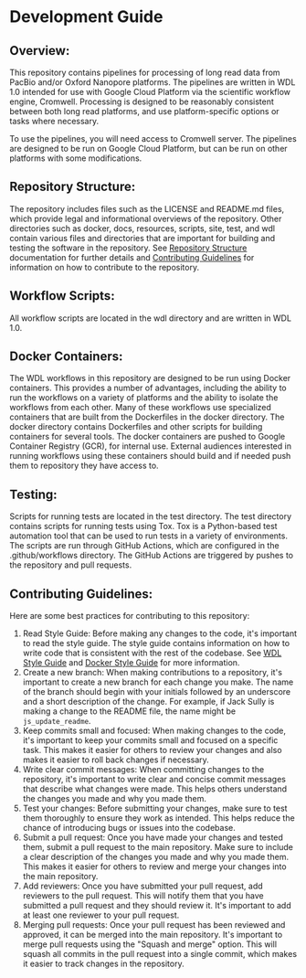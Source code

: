 # Development Guide

## Overview:
This repository contains pipelines for processing of long read data from PacBio and/or 
Oxford Nanopore platforms. The pipelines are written in WDL 1.0 intended for use with 
Google Cloud Platform via the scientific workflow engine, Cromwell. Processing is 
designed to be reasonably consistent between both long read platforms, and use 
platform-specific options or tasks where necessary.

To use the pipelines, you will need access to Cromwell server. The pipelines are 
designed to be run on Google Cloud Platform, but can be run on other platforms with some modifications. 


## Repository Structure:

The repository includes files such as the LICENSE and README.md files, which provide legal and informational 
overviews of the repository. Other directories such as docker, docs, resources, scripts, 
site, test, and wdl contain various files and directories that are important for 
building and testing the software in the repository. 
See [Repository Structure](./repo_structure.md) documentation for further details and [Contributing Guidelines](#contributing-guidelines) for 
information on how to contribute to the repository.

## Workflow Scripts:
All workflow scripts are located in the wdl directory and are written in WDL 1.0.


## Docker Containers:

The WDL workflows in this repository are designed to be run using Docker containers. 
This provides a number of advantages, including the ability to run the workflows on a 
variety of platforms and the ability to isolate the workflows from each other.
Many of these workflows use specialized containers that are built from the Dockerfiles in the 
docker directory. The docker directory contains Dockerfiles and other scripts for 
building containers for several tools. The docker containers are pushed to 
Google Container Registry (GCR), for internal use. External audiences interested in running workflows
using these containers should build and if needed push them to repository they have access to.

## Testing:

Scripts for running tests are located in the test directory. The test directory contains
scripts for running tests using Tox. Tox is a Python-based test automation tool that 
can be used to run tests in a variety of environments. The scripts are run through
GitHub Actions, which are configured in the .github/workflows directory. The GitHub Actions
are triggered by pushes to the repository and pull requests. 

## Contributing Guidelines:

Here are some best practices for contributing to this repository:

1. Read Style Guide: Before making any changes to the code, it's important to read the style guide. The style guide contains information on how to write code that is consistent with the rest of the codebase. See [WDL Style Guide](./wdl_style_guide.md) and [Docker Style Guide](./docker_style_guide.md) for more information.
2. Create a new branch: When making contributions to a repository, it's important to create a new branch for each change you make. The name of the branch should begin with your initials followed by an underscore and a short description of the change. For example, if Jack Sully is making a change to the README file, the name might be `js_update_readme`.
3. Keep commits small and focused: When making changes to the code, it's important to keep your commits small and focused on a specific task. This makes it easier for others to review your changes and also makes it easier to roll back changes if necessary.
4. Write clear commit messages: When committing changes to the repository, it's important to write clear and concise commit messages that describe what changes were made. This helps others understand the changes you made and why you made them.
5. Test your changes: Before submitting your changes, make sure to test them thoroughly to ensure they work as intended. This helps reduce the chance of introducing bugs or issues into the codebase.
6. Submit a pull request: Once you have made your changes and tested them, submit a pull request to the main repository. Make sure to include a clear description of the changes you made and why you made them. This makes it easier for others to review and merge your changes into the main repository.
7. Add reviewers: Once you have submitted your pull request, add reviewers to the pull request. This will notify them that you have submitted a pull request and they should review it. It's important to add at least one reviewer to your pull request.
8. Merging pull requests: Once your pull request has been reviewed and approved, it can be merged into the main repository. It's important to merge pull requests using the "Squash and merge" option. This will squash all commits in the pull request into a single commit, which makes it easier to track changes in the repository.
